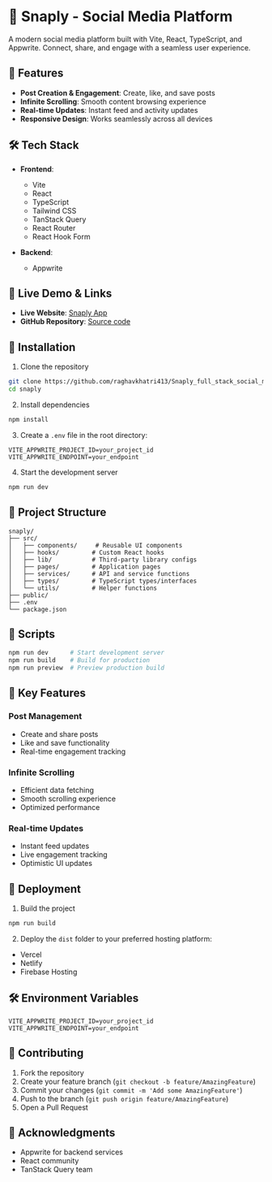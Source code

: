 # 📱 Snaply - Social Media Platform

A modern social media platform built with Vite, React, TypeScript, and Appwrite. Connect, share, and engage with a seamless user experience.

## 🚀 Features

- **Post Creation & Engagement**: Create, like, and save posts
- **Infinite Scrolling**: Smooth content browsing experience
- **Real-time Updates**: Instant feed and activity updates
- **Responsive Design**: Works seamlessly across all devices

## 🛠️ Tech Stack

- **Frontend**:
  - Vite
  - React
  - TypeScript
  - Tailwind CSS
  - TanStack Query
  - React Router
  - React Hook Form

- **Backend**:
  - Appwrite

## 🔗 Live Demo & Links

- **Live Website**: [Snaply App](https://snaply-full-stack-social-media-app.vercel.app/)
- **GitHub Repository**: [Source code](https://github.com/raghavkhatri413/Snaply_full_stack_social_media_app)

## 🔧 Installation

1. Clone the repository
```bash
git clone https://github.com/raghavkhatri413/Snaply_full_stack_social_media_app.git
cd snaply
```

2. Install dependencies
```bash
npm install
```

3. Create a `.env` file in the root directory:
```env
VITE_APPWRITE_PROJECT_ID=your_project_id
VITE_APPWRITE_ENDPOINT=your_endpoint
```

4. Start the development server
```bash
npm run dev
```

## 📁 Project Structure

```
snaply/
├── src/
│   ├── components/     # Reusable UI components
│   ├── hooks/         # Custom React hooks
│   ├── lib/           # Third-party library configs
│   ├── pages/         # Application pages
│   ├── services/      # API and service functions
│   ├── types/         # TypeScript types/interfaces
│   └── utils/         # Helper functions
├── public/
├── .env
└── package.json
```

## 🔨 Scripts

```bash
npm run dev      # Start development server
npm run build    # Build for production
npm run preview  # Preview production build
```

## 🌟 Key Features

### Post Management
- Create and share posts
- Like and save functionality
- Real-time engagement tracking

### Infinite Scrolling
- Efficient data fetching
- Smooth scrolling experience
- Optimized performance

### Real-time Updates
- Instant feed updates
- Live engagement tracking
- Optimistic UI updates

## 🚀 Deployment

1. Build the project
```bash
npm run build
```

2. Deploy the `dist` folder to your preferred hosting platform:
- Vercel
- Netlify
- Firebase Hosting

## 🛠️ Environment Variables

```env
VITE_APPWRITE_PROJECT_ID=your_project_id
VITE_APPWRITE_ENDPOINT=your_endpoint
```

## 🤝 Contributing

1. Fork the repository
2. Create your feature branch (`git checkout -b feature/AmazingFeature`)
3. Commit your changes (`git commit -m 'Add some AmazingFeature'`)
4. Push to the branch (`git push origin feature/AmazingFeature`)
5. Open a Pull Request



## 👏 Acknowledgments

- Appwrite for backend services
- React community
- TanStack Query team
